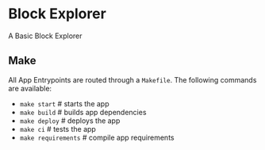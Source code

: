 # Block Explorer

A Basic Block Explorer

## Make
All App Entrypoints are routed through a `Makefile`. The following commands are available:
* `make start`         # starts the app
* `make build`         # builds app dependencies
* `make deploy`        # deploys the app
* `make ci`            # tests the app
* `make requirements`  # compile app requirements